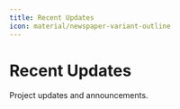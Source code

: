 ```yaml
---
title: Recent Updates
icon: material/newspaper-variant-outline
---
```


# Recent Updates

Project updates and announcements.

